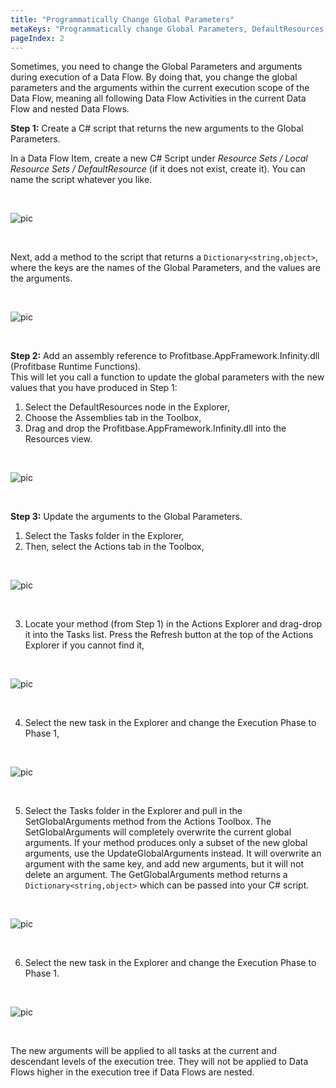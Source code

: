```yaml
---
title: "Programmatically Change Global Parameters"
metaKeys: "Programmatically change Global Parameters, DefaultResources, Profitbase.AppFramework.Infinity.dll, C# script, change the Global Parameters and arguments during execution of a Data Flow, Dictionary<string,object>, Global Parameters, Define, Passing arguments using Global Parameters, Dataflow is executed from a Workbook, Dataflow Items  "
pageIndex: 2
---
```



Sometimes, you need to change the Global Parameters and arguments during execution of a Data Flow. By doing that, you change the global parameters and the arguments within the current execution scope of the Data Flow, meaning all following Data Flow Activities in the current Data Flow and nested Data Flows.
<br/>

**Step 1:** Create a C# script that returns the new arguments to the Global Parameters.

In a Data Flow Item, create a new C# Script under *Resource Sets / Local Resource Sets / DefaultResource* (if it does not exist, create it). You can name the script whatever you like.

<br/>

![pic](https://profitbasedocs.blob.core.windows.net/images/glParam1.png)

<br/>

Next, add a method to the script that returns a ``Dictionary<string,object>``, where the keys are the names of the Global Parameters, and the values are the arguments. 

<br/>

![pic](https://profitbasedocs.blob.core.windows.net/images/glParam2.png)

<br/>

**Step 2:** Add an assembly reference to Profitbase.AppFramework.Infinity.dll (Profitbase Runtime Functions).  
This will let you call a function to update the global parameters with the new values that you have produced in Step 1:

1.	Select the DefaultResources node in the Explorer,
2.	Choose the Assemblies tab in the Toolbox,
3.	Drag and drop the Profitbase.AppFramework.Infinity.dll into the Resources view.

<br/>

![pic](https://profitbasedocs.blob.core.windows.net/images/glParam3.png)

<br/>

**Step 3:** Update the arguments to the Global Parameters.

1.	Select the Tasks folder in the Explorer,
2.	Then, select the Actions tab in the Toolbox,

<br/>

![pic](https://profitbasedocs.blob.core.windows.net/images/glParam4.png)

<br/>

3. Locate your method (from Step 1) in the Actions Explorer and drag-drop it into the Tasks list. Press the Refresh button at the top of the Actions Explorer if you cannot find it,

<br/>

![pic](https://profitbasedocs.blob.core.windows.net/images/glParam5.png)

<br/>

4.	Select the new task in the Explorer and change the Execution Phase to Phase 1,

<br/>

![pic](https://profitbasedocs.blob.core.windows.net/images/glParam6.png)

<br/>

5.	Select the Tasks folder in the Explorer and pull in the SetGlobalArguments method from the Actions Toolbox. The SetGlobalArguments will completely overwrite the current global arguments. If your method produces only a subset of the new global arguments, use the UpdateGlobalArguments instead. It will overwrite an argument with the same key, and add new arguments, but it will not delete an argument. 
The GetGlobalArguments method returns a ``Dictionary<string,object>`` which can be passed into your C# script.


<br/>

![pic](https://profitbasedocs.blob.core.windows.net/images/glParam7.png)

<br/>

6.	 Select the new task in the Explorer and change the Execution Phase to Phase 1.

<br/>

![pic](https://profitbasedocs.blob.core.windows.net/images/glParam8.png)

<br/>

The new arguments will be applied to all tasks at the current and descendant levels of the execution tree. They will not be applied to Data Flows higher in the execution tree if Data Flows are nested.

<br/>

